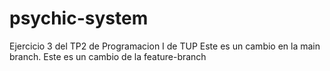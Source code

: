 # psychic-system
Ejercicio 3 del TP2 de Programacion I de TUP
Este es un cambio en la main branch. 
Este es un cambio de la feature-branch
